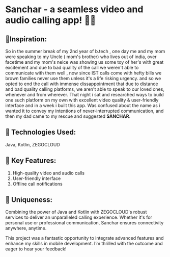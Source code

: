 # **Sanchar - a seamless video and audio calling app! 📱✨**

## 🔹Inspiration:
So in the summer break of my 2nd year of b.tech , one day me and my mom were speaking to my Uncle ( mom's brother) who lives out of india, over facetime and my mom's neice was showing us some toy of her's with great excitement and due to bad quality of the call we weren't able to communicate with them well , now since IST calls come with hefty bills we brown families never use them unless it's a life risking urgency. and so we opted to end the call with immense dissappointment that due to distance and bad quality calling platforms, we aren't able to speak to our loved ones, whenever and from wherever. That night i sat and researched ways to build one such platform on my own with excellent video quality & user-friendly interface and in a week i built this app. Was confused about the name as i wanted it to convey my intentions of never-interrupted communication, and then my dad came to my rescue and suggested **SANCHAR**.

## 🔹 Technologies Used:
Java, Kotlin, ZEGOCLOUD

##  🔹 Key Features:

1. High-quality video and audio calls
2. User-friendly interface
3. Offline call notifications
   
##  🔹 Uniqueness:
Combining the power of Java and Kotlin with ZEGOCLOUD's robust services to deliver an unparalleled calling experience. Whether it's for personal use or professional communication, Sanchar ensures connectivity anywhere, anytime.

This project was a fantastic opportunity to integrate advanced features and enhance my skills in mobile development. I’m thrilled with the outcome and eager to hear your feedback!

